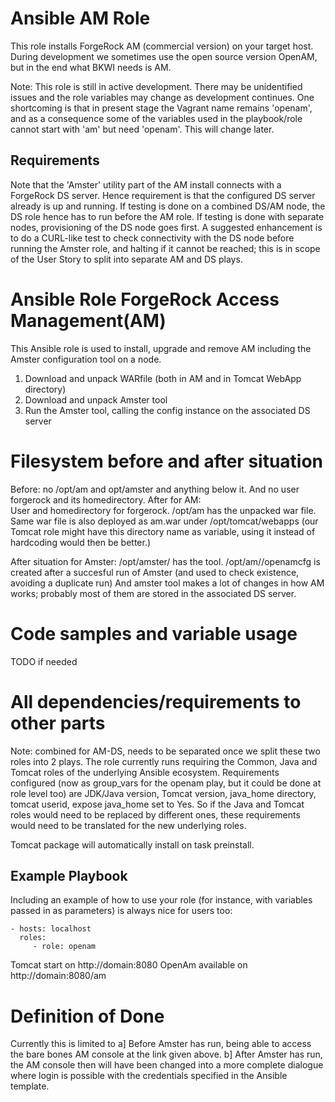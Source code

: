 Ansible AM Role
=========

This role installs ForgeRock AM (commercial version) on your target host. During development we sometimes use the open source version OpenAM, but in
the end what BKWI needs is AM.

Note: This role is still in active development. There may be unidentified issues and the role variables may change as development continues.
One shortcoming is that in present stage the Vagrant name remains 'openam', and as a consequence some of the variables
used in the playbook/role cannot start with 'am' but need 'openam'. This will change later.

Requirements
------------

Note that the 'Amster' utility part of the AM install connects with a ForgeRock DS server.
Hence requirement is that the configured DS server already is up and running. If testing is done on a combined DS/AM node, the DS role hence
has to run before the AM role. If testing is done with separate nodes, provisioning of the DS node goes first. A suggested
enhancement is to do a CURL-like test to check connectivity with the DS node before running the Amster role, and halting if
it cannot be reached; this is in scope of the User Story to split into separate AM and DS plays.

# Ansible Role ForgeRock Access Management(AM)

This Ansible role is used to install, upgrade and remove AM including the Amster configuration tool on a node.


1. Download and unpack WARfile (both in AM and in Tomcat WebApp directory)
2. Download and unpack Amster tool
3. Run the Amster tool, calling the config instance on the associated DS server


# Filesystem before and after situation
Before: no /opt/am and opt/amster and anything below it. And no user forgerock and its homedirectory.
After for AM:  
User and homedirectory for forgerock.
/opt/am has the unpacked war file.
Same war file is also deployed as am.war under /opt/tomcat/webapps (our Tomcat role might have this directory name as variable, using it instead of hardcoding would then be better.)

After situation for Amster:
/opt/amster/<version> has the tool.
/opt/am/<version>/openamcfg is created after a succesful run of Amster (and used to check existence, avoiding a duplicate run)
And amster tool makes a lot of changes in how AM works; probably most of them are stored in the associated DS server.


# Code samples and variable usage 
TODO if needed


# All dependencies/requirements to other parts
Note: combined for AM-DS, needs to be separated once we split these two roles into 2 plays.
The role currently runs requiring the Common, Java and Tomcat roles of the underlying Ansible ecosystem.
Requirements configured (now as group_vars for the openam play, but it could be done at role level too) are JDK/Java version, Tomcat version,
java_home directory, tomcat userid, expose java_home set to Yes.
So if the Java and Tomcat roles would need to be replaced by different ones, these requirements would need to be translated for the new underlying roles.

Tomcat package will automatically install on task preinstall.

Example Playbook
----------------

Including an example of how to use your role (for instance, with variables passed in as parameters) is always nice for users too:

    - hosts: localhost
      roles:
         - role: openam

Tomcat start on http://domain:8080
OpenAm available on http://domain:8080/am



# Definition of Done
Currently this is limited to
a] Before Amster has run, being able to access the bare bones AM console at the link given above.
b] After Amster has run, the AM console then will have been changed into a more complete dialogue where login is possible with the credentials specified in the Ansible template.






